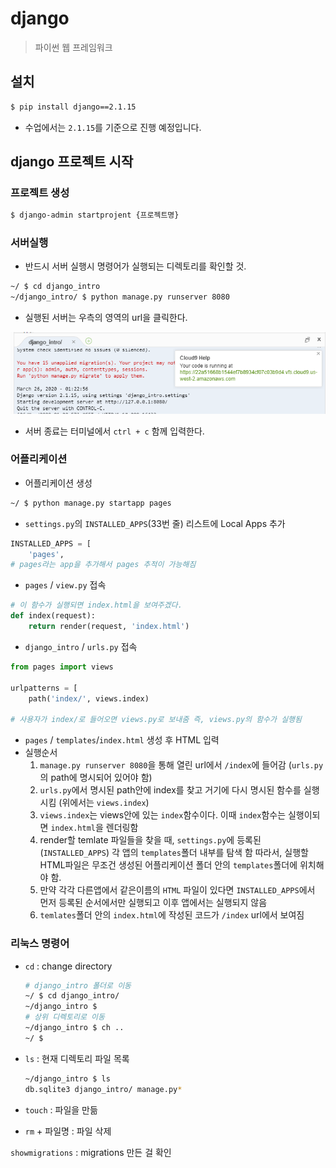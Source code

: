 # django

> 파이썬 웹 프레임워크

## 설치

```bash
$ pip install django==2.1.15
```

- 수업에서는 `2.1.15`를 기준으로 진행 예정입니다.



## django 프로젝트 시작

### 프로젝트 생성

```bash
$ django-admin startprojent {프로젝트명}
```

### 서버실행

- 반드시 서버 실행시 명령어가 실행되는 디렉토리를 확인할 것.

```bash
~/ $ cd django_intro
~/django_intro/ $ python manage.py runserver 8080
```

- 실행된 서버는 우측의 영역의 url을 클릭한다.

![image-20200326102918195](django.assets/image-20200326102918195.png)

- 서버 종료는 터미널에서 `ctrl + c` 함께 입력한다.

### 어플리케이션

- 어플리케이션 생성

```bash
~/ $ python manage.py startapp pages
```

- `settings.py`의 `INSTALLED_APPS`(33번 줄) 리스트에 Local Apps 추가

```python
INSTALLED_APPS = [
    'pages',
# pages라는 app을 추가해서 pages 추적이 가능해짐
```

- `pages` / `view.py` 접속

```python
# 이 함수가 실행되면 index.html을 보여주겠다.
def index(request):
    return render(request, 'index.html')
```

- `django_intro` / `urls.py` 접속

```python
from pages import views

urlpatterns = [
    path('index/', views.index)
    
# 사용자가 index/로 들어오면 views.py로 보내줌 즉, views.py의 함수가 실행됨
```

- `pages` / `templates`/`index.html` 생성 후 HTML 입력
- 실행순서
  1.  `manage.py runserver 8080`을 통해 열린 url에서 `/index`에 들어감 (`urls.py`의 path에 명시되어 있어야 함)
  2. `urls.py`에서 명시된 path안에 index를 찾고 거기에 다시 명시된 함수를 실행시킴 (위에서는 `views.index`)
  3. `views.index`는 views안에 있는 `index`함수이다. 이때 `index`함수는 실행이되면 `index.html`을 렌더링함
  4.  render할 temlate 파일들을 찾을 때, `settings.py`에 등록된(`INSTALLED_APPS`) 각 앱의 `templates`폴더 내부를 탐색 함 따라서, 실행할 HTML파일은 무조건 생성된 어플리케이션 폴더 안의 `templates`폴더에 위치해야 함.
  5.  만약 각각 다른앱에서 같은이름의 `HTML` 파일이 있다면 `INSTALLED_APPS`에서 먼저 등록된 순서에서만 실행되고 이후 앱에서는 실행되지 않음
  6.  `temlates`폴더 안의 `index.html`에 작성된 코드가 `/index` url에서 보여짐



### 리눅스 명령어

- `cd` : change directory

  ```bash
  # django_intro 폴더로 이동
  ~/ $ cd django_intro/
  ~/django_intro $
  # 상위 디렉토리로 이동
  ~/django_intro $ ch ..
  ~/ $
  ```

- `ls` : 현재 디렉토리 파일 목록

  ```bash
  ~/django_intro $ ls
  db.sqlite3 django_intro/ manage.py*
  ```

- `touch` : 파일을 만듦

- `rm` + 파일명 : 파일 삭제

`showmigrations` : migrations 만든 걸 확인

